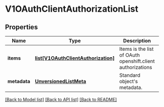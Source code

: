 # V1OAuthClientAuthorizationList

## Properties
Name | Type | Description | Notes
------------ | ------------- | ------------- | -------------
**items** | [**list[V1OAuthClientAuthorization]**](V1OAuthClientAuthorization.md) | Items is the list of OAuth openshift.client authorizations | 
**metadata** | [**UnversionedListMeta**](UnversionedListMeta.md) | Standard object&#39;s metadata. | [optional] 

[[Back to Model list]](../README.md#documentation-for-models) [[Back to API list]](../README.md#documentation-for-api-endpoints) [[Back to README]](../README.md)


